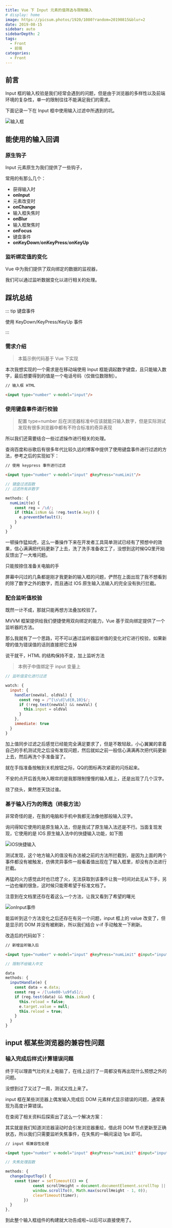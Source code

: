 ```yaml
---
title: Vue 下 Input 元素的值筛选与限制输入
# display: home
image: https://picsum.photos/1920/1080?random=20190815&blur=2
date: 2019-08-15
sidebar: auto
sidebarDepth: 2
tags: 
  - Front
  - 前端
categories:
  - Front
---
```

## 前言 
Input 框的输入校验是我们经常会遇到的问题，但是由于浏览器的多样性以及前端环境的复杂性，单一的限制往往不能满足我们的需求。

下面记录一下在 Input 框中使用输入过滤中所遇到的坑。

<!-- more -->

![输入框](https://raw.githubusercontent.com/linsicong003/blog-img/master/20190815-1.png)

## 能使用的输入回调

### 原生钩子

Input 元素原生为我们提供了一些钩子，

常用的有那么几个：

* 获得输入时
* **onInput**
* 元素改变时 
* **onChange**
* 输入框失焦时
* **onBlur**
* 输入框聚焦时
* **onFocus**
* 键盘事件
* **onKeyDown**/**onKeyPress**/**onKeyUp**

### 监听绑定值的变化

Vue 中为我们提供了双向绑定的数据的监视器，

我们可以通过监听数据变化以进行相关的处理。

## 踩坑总结

::: tip 键盘事件

使用 KeyDown/KeyPress/KeyUp 事件

:::
### 需求介绍

> 本篇示例代码基于 Vue 下实现

本次我想实现的一个需求是在移动端使用 Input 框能调起数字键盘，且只能输入数字，最后想要得到的值是一个电话号码（仅做位数限制）。

```html
// 输入框 HTML

<input type="number" v-model="input"/>
```

### 使用键盘事件进行校验

> 配置 type=number 后在浏览器标准中应该就能只输入数字，但是实际测试发现有很多浏览器中都有不符合标准的奇异表现

所以我们还需要结合一些过滤操作进行相关的处理。

查询百度和谷歌后有很多年代比较久远的博客中提供了使用键盘事件进行过滤的方法，参考之后的实现如下：

```html
// 使用 keypress 事件进行过滤

<input type="number" v-model="input" @keyPress="numLimit"/>

```

```javascript
// 键盘过滤函数
// 过滤所有非数字

methods: {
  numLimit(e) {
    const reg = /\d/;
    if (this.isNum && !reg.test(e.key)) { 
      e.preventDefault(); 
    }
  }
}
```

一顿操作猛如虎，这么一番操作下来在开发者工具简单测试已经有了预想中的效果，信心满满把代码更新了上去，洗了洗手准备收工了，没想到这时候QQ里开始反馈出了一大堆问题。

只能按捺住准备关电脑的手

屏幕中闪过的几条都是刚才我更新的输入框的问题，俨然在上面出现了我不想看到的除了数字之外的数字，而且通过 IOS 原生输入法输入的完全没有执行拦截。

### 配合监听值校验

既然一计不成，那就只能再想方法叠加校验了。

MVVM 框架提供给我们便捷使用双向绑定的能力，Vue 基于双向绑定提供了一个监听器的方法。

那么我就有了一个思路，可不可以通过监听器监听值的变化对它进行校验，如果新增的值为错误值的话则直接把它去掉

说干就干，HTML 的结构保持不变，加上监听方法

> 本例子中值绑定于 input 变量上

```javascript
// 监听值变化进行过滤

watch: {
  input: {
    handler(newVal, oldVal) {
      const reg = /^[\s\d]\d{0,10}$/;
      if (!reg.test(newVal) && newVal) {
        this.input = oldVal
      }
    },
    immediate: true
  }
}
```

加上值同步过滤之后感觉已经能完全满足要求了，但是不敢轻敌，小心翼翼的拿着自己的手机测试完之后没有发现问题，然后就如之前一般信心满满再次把代码更新上去，然后再洗个手准备溜了。

就在手指准备按触到关机按钮之际，QQ的图标再次紧密的闪烁起来。

不安的点开后首先映入眼帘的是我那限制慢慢的输入框上，还是出现了几个汉字。

挠了挠头，果然苍天饶过谁。

### 基于输入行为的筛选（终极方法）

非常奇怪的是，在我的电脑和手机中我都无法像他那般输入汉字。

询问得知它使用的是原生输入法，但是我试了原生输入法还是不行。当面复现发现，它使用的是 IOS 原生输入法中的快捷输入功能，如下图

![IOS快捷输入](https://raw.githubusercontent.com/linsicong003/blog-img/master/20190815-2.png)

测试发现，这个地方输入的值没有办法被之前的方法所拦截到，是因为上面的两个事件都没有被触发，仿佛灵异事件一般看着值出现在了输入框里，却没有办法进行拦截。

再猛的火力感觉此时也已熄了火，无法获取到该事件让我一时间对此无从下手，另一边也催的很急，这时候只能寄希望于标准文档了。

注意到在文档里还存在着这么一个方法，让我又看到了希望的曙光

![onInput事件](https://raw.githubusercontent.com/linsicong003/blog-img/master/20190815-3.png)

能监听到这个方法变化之后还存在有另一个问题，input 框上的 value 改变了，但是显示的 DOM 并没有被刷新，所以我们结合 v-if 手动触发一下刷新。

改造后的代码如下：

```HTML
// 新增监听输入后

<input type="number" v-model="input" @keyPress="numLimit" @input="inputHandle" v-if="reload" />

```

```javascript
// 限制不给输入中文

data
methods: {
  inputHandle(e) {
    const data = e.data;
    const reg = /[\u4e00-\u9fa5]/;
    if (reg.test(data) && this.isNum) {
      this.reload = false;
      e.target.value = null;
      this.reload = true;
    }
  }
}

```

## input 框某些浏览器的兼容性问题

### 输入完成后样式计算错误问题

终于可以理直气壮的关上电脑了，在线上运行了一周都没有再出现什么预想之外的问题。

没想到过了又过了一周，测试又找上来了。

input 框在某些浏览器上偶发输入完成后 DOM 元素样式显示错误的问题，通常表现为高度计算错误。

在查阅了相关资料后探索出了这么一个解决方案：

其实就是我们知道浏览器滚动时会引发浏览器重绘，借此将 DOM 节点更新至正确状态，所以我们只需要监听失焦事件，在失焦的一瞬间滚动 1px  即可。

```HTML
// input 框兼容性处理

<input type="number" v-model="input" @keyPress="numLimit" @input="inputHandle" v-if="reload" @blur.prevent="changeInputTop()"/>
```

```javascript
// 失焦处理函数

methods: {
  changeInputTop() {
    const timer = setTimeout(() => {
            const scrollHeight = document.documentElement.scrollTop || document.body.scrollTop || 0;
            window.scrollTo(0, Math.max(scrollHeight - 1, 0));
            clearTimeout(timer);
        })
  }
},
```

到此整个输入框组件的构建就大功告成啦~以后可以直接使用了。

